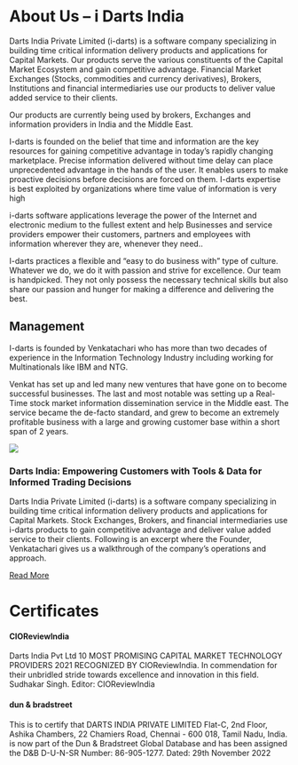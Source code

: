 # About Us – i Darts India
Darts India Private Limited (i-darts) is a software company specializing in building time critical information delivery products and applications for Capital Markets. Our products serve the various constituents of the Capital Market Ecosystem and gain competitive advantage. Financial Market Exchanges (Stocks, commodities and currency derivatives), Brokers, Institutions and financial intermediaries use our products to deliver value added service to their clients.

Our products are currently being used by brokers, Exchanges and information providers in India and the Middle East.

I-darts is founded on the belief that time and information are the key resources for gaining competitive advantage in today’s rapidly changing marketplace. Precise information delivered without time delay can place unprecedented advantage in the hands of the user. It enables users to make proactive decisions before decisions are forced on them. I-darts expertise is best exploited by organizations where time value of information is very high

i-darts software applications leverage the power of the Internet and electronic medium to the fullest extent and help Businesses and service providers empower their customers, partners and employees with information wherever they are, whenever they need..

I-darts practices a flexible and “easy to do business with” type of culture. Whatever we do, we do it with passion and strive for excellence. Our team is handpicked. They not only possess the necessary technical skills but also share our passion and hunger for making a difference and delivering the best.

## Management

I-darts is founded by Venkatachari who has more than two decades of experience in the Information Technology Industry including working for Multinationals like IBM and NTG.  
  
Venkat has set up and led many new ventures that have gone on to become successful businesses. The last and most notable was setting up a Real-Time stock market information dissemination service in the Middle east. The service became the de-facto standard, and grew to become an extremely profitable business with a large and growing customer base within a short span of 2 years.

![](https://www.i-darts.com/wp-content/uploads/2023/01/1662345498286.gif)

### Darts India: Empowering Customers with Tools & Data for Informed Trading Decisions

Darts India Private Limited (i-darts) is a software company specializing in building time critical information delivery products and applications for Capital Markets. Stock Exchanges, Brokers, and financial intermediaries use i-darts products to gain competitive advantage and deliver value added service to their clients. Following is an excerpt where the Founder, Venkatachari gives us a walkthrough of the company’s operations and approach.

[Read More](https://capital-market.ciotechoutlook.com/vendor/2021/darts_india_private_limited)

# Certificates

#### CIOReviewIndia
Darts India Pvt Ltd 10 MOST PROMISING CAPITAL MARKET TECHNOLOGY PROVIDERS 2021 RECOGNIZED BY CIOReviewIndia. In commendation for their unbridled stride towards excellence and innovation in this field. Sudhakar Singh. Editor: CIOReviewIndia

#### dun & bradstreet
This is to certify that
DARTS INDIA PRIVATE LIMITED
Flat-C, 2nd Floor, Ashika Chambers, 22 Chamiers Road, Chennai - 600 018, Tamil Nadu, India.
is now part of the Dun & Bradstreet Global Database and has been assigned the D&B D-U-N-SR Number: 86-905-1277. Dated: 29th November 2022